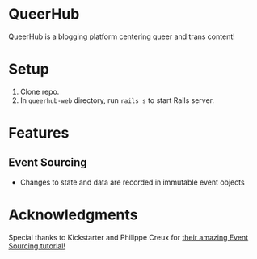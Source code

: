# QueerHub
QueerHub is a blogging platform centering queer and trans content!

# Setup
1. Clone repo.
1. In `queerhub-web` directory, run `rails s` to start Rails server.

# Features
## Event Sourcing
* Changes to state and data are recorded in immutable event objects

# Acknowledgments
Special thanks to Kickstarter and Philippe Creux for [their amazing Event Sourcing tutorial!](https://kickstarter.engineering/event-sourcing-made-simple-4a2625113224)